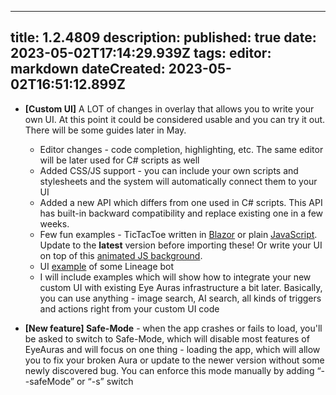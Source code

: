
---
title: 1.2.4809
description: 
published: true
date: 2023-05-02T17:14:29.939Z
tags: 
editor: markdown
dateCreated: 2023-05-02T16:51:12.899Z
---		
		
- **[Custom UI]** A LOT of changes in overlay that allows you to write your own UI. At this point it could be considered usable and you can try it out. There will be some guides later in May.
  - Editor changes - code completion, highlighting, etc. The same editor will be later used for C# scripts as well
  - Added CSS/JS support - you can include your own scripts and stylesheets and the system will automatically connect them to your UI
  - Added a new API which differs from one used in C# scripts. This API has built-in backward compatibility and replace existing one in a few weeks.
  - Few fun examples - TicTacToe written in [Blazor](https://eyeauras.net/share/S202305021339509ToUdnXaZO83) or plain [JavaScript](https://eyeauras.net/share/S20230502133303onv644MnMPW7). Update to the **latest** version before importing these! Or write your UI on top of this [animated JS background](https://eyeauras.net/share/S20230502135604yrl45WNBTFWH). 
  - UI [example](https://eu.eyeauras.net/share/S20230502171304zVWHzoVWyEer) of some Lineage bot
  - I will include examples which will show how to integrate your new custom UI with existing Eye Auras infrastructure a bit later. Basically, you can use anything - image search, AI search, all kinds of triggers and actions right from your custom UI code

- **[New feature] Safe-Mode** - when the app crashes or fails to load, you'll be asked to switch to Safe-Mode, which will disable most features of EyeAuras and will focus on one thing - loading the app, which will allow you to fix your broken Aura or update to the newer version without some newly discovered bug. You can enforce this mode manually by adding “--safeMode” or “-s” switch